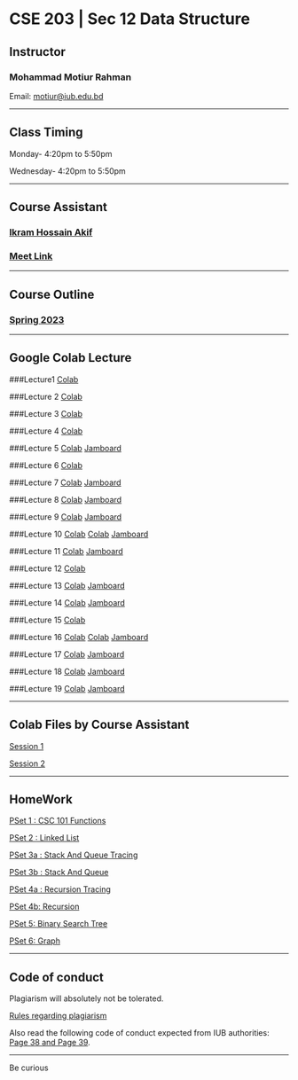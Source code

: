 # CSE 203 | Sec 12 Data Structure

## Instructor
### Mohammad Motiur Rahman
Email: motiur@iub.edu.bd

* * *

## Class Timing

Monday- 4:20pm to 5:50pm

Wednesday- 4:20pm to 5:50pm

* * *

## Course Assistant
### [Ikram Hossain Akif](mailto:2130734@iub.edu.bd)
### [Meet Link](https://meet.google.com/oct-ptzn-qbj) 

* * *

## Course Outline

### [Spring 2023](https://drive.google.com/file/d/1z54mqMOghtS7a8FLOoKlwdsRTY9zzTQS/view?usp=sharing)

* * *

## Google Colab Lecture 

###Lecture1
[Colab](https://colab.research.google.com/drive/16u2FJlFIHA-PnizMfVaMIs9kgN2iyOwf?usp=sharing)

###Lecture 2
[Colab](https://colab.research.google.com/drive/1LkM8C177yFEQcau9R_ZPWS1anK5ZoorI?usp=sharing)

###Lecture 3
[Colab](https://colab.research.google.com/drive/1S--h9Fyc2Xd_sGxoJQdGXMya0ob-Woy-?usp=sharing)

###Lecture 4
[Colab](https://colab.research.google.com/drive/1u_6mEFvgRJ9BeVCoVZZ62kLOu3BmQq0D?usp=sharing)

###Lecture 5
[Colab](https://colab.research.google.com/drive/1fmLvEup8H3TK0Ctq6cCC63o7M7MgFuE7?usp=sharing)
[Jamboard](https://jamboard.google.com/d/1AIcdyGTRBaTosJ6KJJsqV0waIfW9jrzSRhKylnuU6pU/edit?usp=sharing)

###Lecture 6
[Colab](https://colab.research.google.com/drive/1ZlDQNf19wjz5yB6zuQZsOvRneK1YAk6j?usp=sharing)


###Lecture 7
[Colab](https://colab.research.google.com/drive/1RVCWo8A7d9pGiyFQUcBbaps61d6ya4b2?usp=sharing)
[Jamboard](https://jamboard.google.com/d/1NbFfttj_zKBJ2QMub6CnTWaa_PFrlQB8_GIqiS85mWQ/edit?usp=sharing)

###Lecture 8
[Colab](https://colab.research.google.com/drive/1vLB6bAtOttNy5qZDn_DItJz1pOBM36Gf?usp=sharing)
[Jamboard](https://jamboard.google.com/d/1bUZi3HGKH0--KEohhWqGtGwZT32QB8A8dXvGqLi4DgE/edit?usp=sharing)

###Lecture 9
[Colab](https://colab.research.google.com/drive/1vTi8s4pvXSv4Lb4xSPCqYP2Lv_HqOQA1?usp=sharing)
[Jamboard](https://jamboard.google.com/d/1y7k9xhB_e092nXZ5hzABESEtP89btHgwz2fq29MnWFE/edit?usp=sharing)

###Lecture 10
[Colab](https://colab.research.google.com/drive/1grkMfpOPqhfzC-6gU4Lxx5-ySQe5Q1Iv?usp=sharing)
[Colab](https://colab.research.google.com/drive/1O4xuY7chvODdMZ9erXAf6Cm9EVfD4AZ0?usp=sharing)
[Jamboard](https://jamboard.google.com/d/1JY1xn0K6wPAlQnYQOhNTqyvMMm_2OOGB7THumKhoPUw/edit?usp=sharing)

###Lecture 11
[Colab](https://colab.research.google.com/drive/1FXOUnp5BLEZramlgw-pQbLLFSvGhwx__?usp=sharing)
[Jamboard](https://jamboard.google.com/d/1EzAvqsvwRjn9QzORgnVfb3P1qxIb17V66VWyXaSOuCw/edit?usp=sharing)

###Lecture 12
[Colab](https://colab.research.google.com/drive/1Tb46LQc27KN7jppukw-oYFjSI6HyFbYO?usp=sharing)

###Lecture 13
[Colab](https://colab.research.google.com/drive/1-LyA3obo1FG_ykObhedBRv4GDy61gN6z?usp=sharing)
[Jamboard](https://jamboard.google.com/d/1einUhqMgK6lfKMFL7sBr48vHr1Yqj0RD_80WXW7HnJQ/edit?usp=sharing)

###Lecture 14
[Colab](https://colab.research.google.com/drive/1U5u-Rqb9BSnfqb-Sc_dye3aWFzWAZkJ5?usp=sharing)
[Jamboard](https://jamboard.google.com/d/1WrAPo4xtXl4EwUMEHLiIKKjDPe0N2zUYu1yOhsxHzAQ/edit?usp=sharing)

###Lecture 15
[Colab](https://colab.research.google.com/drive/1Rw1jtYUAQNB9VREwJ_loTjCq0sSK4Y-b?usp=sharing)

###Lecture 16
[Colab](https://colab.research.google.com/drive/1XzyjE-fqz7SRCpDAuBQbbjNPl9dwK4yA?usp=sharing)
[Colab](https://colab.research.google.com/drive/10YtHYX7-dmUpLaFJheTx-LuBJQlhx9HO?usp=sharing)
[Jamboard](https://jamboard.google.com/d/1OTvTuyCl9rwvuoSVHO8b6PuhAICAVitvVmEYs1Ucj68/edit?usp=sharing)

###Lecture 17
[Colab](https://colab.research.google.com/drive/1Oz56ZYNIB7sT6OZGFpPSUoL_zwJx7zDw?usp=sharing)
[Jamboard](https://jamboard.google.com/d/16Nje7UUu3t2BlIc1pZAeQ0R1E5738PQ1Xb1vrTHhzCs/edit?usp=sharing)

###Lecture 18
[Colab](https://colab.research.google.com/drive/1FuCwChw78u4mf1HDTF1bDs29-z1rUxAQ?usp=sharing)
[Jamboard](https://jamboard.google.com/d/1rrSB040pY8qwWsuFLNfZIX3t6DcxrzTU16tvavEDZ7M/edit?usp=sharing)

###Lecture 19
[Colab](https://colab.research.google.com/drive/1HS9pjQihxAkjYZHAdRKc7_sXPpYNujOY?usp=sharing)
[Jamboard](https://jamboard.google.com/d/1-YG39YWPbN7JoeCgs8WCFdutRb160X_uNFLCmjgN2qs/edit?usp=sharing)



* * * 

## Colab Files by Course Assistant

[Session 1](https://colab.research.google.com/drive/17IMYoDryS2E8UHSiFWzX69ECWR3_CNzT?usp=sharing)

[Session 2](https://colab.research.google.com/drive/17IMYoDryS2E8UHSiFWzX69ECWR3_CNzT?usp=sharing)

* * *
## HomeWork

[PSet 1 : CSC 101 Functions](https://colab.research.google.com/drive/1V3JRlkX6HqPavuW0QIplfgzvcSbQ94DH)

[PSet 2 : Linked List](https://colab.research.google.com/drive/1V3sWECeHWl4mXxv9FdYr4fBVejZGu2M5)

[PSet 3a : Stack And Queue Tracing](https://docs.google.com/document/d/1sJu3j-EPPUj0ubxTcc5X8ZI4kagRtxSvlw9EVPQfL9s/edit?usp=sharing)

[PSet 3b : Stack And Queue](https://colab.research.google.com/drive/1Ah8XmS4YYeKAEfWthp86a0KQceZ2uXAb?usp=sharing)

[PSet 4a : Recursion Tracing](https://docs.google.com/document/d/1HpLixQvPuxICBGI3vM-FQzScHGGZierq4v2T4c1PD-s/edit?usp=sharing)

[PSet 4b: Recursion](https://colab.research.google.com/drive/14ixE5tAY86nyyfNghzZ7eeSRem9xKBZJ?usp=sharing)

[PSet 5: Binary Search Tree](https://colab.research.google.com/drive/1Es0Covq5ib5bHSxSFhA4hKoNRTDcpiAI?usp=sharing)

[PSet 6: Graph](https://docs.google.com/document/d/1N1yCI6xMQOUl4pd712Wtjs_WB6stzlZSyj5G57miZWY/edit?usp=sharing)

* * * 
## Code of conduct

Plagiarism will absolutely not be tolerated.

[Rules regarding plagiarism](https://www.plagiarism.org/article/what-is-plagiarism)

Also read the following code of conduct expected from IUB authorities: [Page 38 and Page 39](http://www.iub.edu.bd/files/Greenbook,sp19.f.pdf).

* * *   
Be curious
